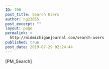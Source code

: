 ```yaml
---
ID: 700
post_title: Search Users
author: ng23055
post_excerpt: ""
layout: page
permalink: >
  http://midmichiganjournal.com/search-users
published: true
post_date: 2019-07-29 02:24:44
---
```

[PM_Search]